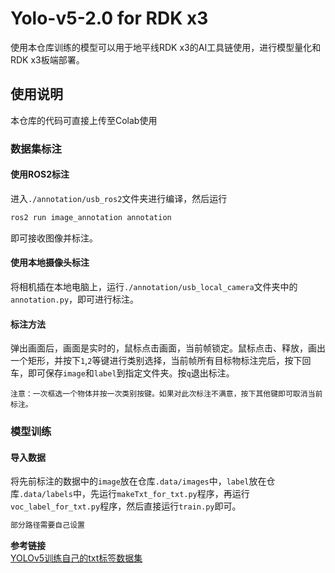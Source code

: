 # Yolo-v5-2.0 for RDK x3
使用本仓库训练的模型可以用于地平线RDK x3的AI工具链使用，进行模型量化和RDK x3板端部署。    
## 使用说明
本仓库的代码可直接上传至Colab使用     
### 数据集标注
#### 使用ROS2标注
进入`./annotation/usb_ros2`文件夹进行编译，然后运行    
```zsh
ros2 run image_annotation annotation
```
即可接收图像并标注。   
#### 使用本地摄像头标注
将相机插在本地电脑上，运行`./annotation/usb_local_camera`文件夹中的`annotation.py`，即可进行标注。    
#### 标注方法
弹出画面后，画面是实时的，鼠标点击画面，当前帧锁定。鼠标点击、释放，画出一个矩形，并按下`1`,`2`等键进行类别选择，当前帧所有目标物标注完后，按下回车，即可保存`image`和`label`到指定文件夹。按`q`退出标注。
```
注意：一次框选一个物体并按一次类别按键。如果对此次标注不满意，按下其他键即可取消当前标注。
```
### 模型训练
#### 导入数据
将先前标注的数据中的`image`放在仓库`.data/images`中，`label`放在仓库`.data/labels`中，先运行`makeTxt_for_txt.py`程序，再运行`voc_label_for_txt.py`程序，然后直接运行`train.py`即可。
```zsh
部分路径需要自己设置
```

**参考链接**   
[YOLOv5训练自己的txt标签数据集](https://blog.csdn.net/weixin_52950958/article/details/125676839)